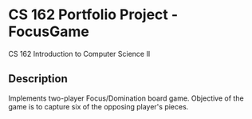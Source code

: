 # CS 162 Portfolio Project - FocusGame
CS 162 Introduction to Computer Science II 

## Description
Implements two-player Focus/Domination board game. Objective of the game is to capture six of the opposing player's pieces.
